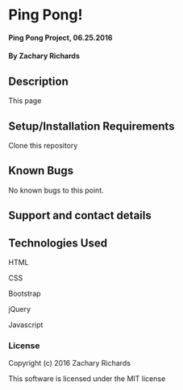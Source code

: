 # Ping Pong!

#### Ping Pong Project, 06.25.2016

#### By Zachary Richards

## Description

This page

## Setup/Installation Requirements

Clone this repository

## Known Bugs

No known bugs to this point.

## Support and contact details

<!-- http://zacharyjrich.github.io/project2_vacation_suggester

https://github.com/zacharyjrich/project2_vacation_suggester -->

## Technologies Used

HTML

CSS

Bootstrap

jQuery

Javascript

### License

Copyright (c) 2016 Zachary Richards

This software is licensed under the MIT license

